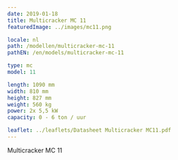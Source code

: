 ```yaml
---
date: 2019-01-18
title: Multicracker MC 11
featuredImage: ../images/mc11.png

locale: nl
path: /modellen/multicracker-mc-11
pathEN: /en/models/multicracker-mc-11

type: mc
model: 11

length: 1090 mm 
width: 810 mm
height: 827 mm
weight: 560 kg
power: 2x 5,5 kW
capacity: 0 - 6 ton / uur

leaflet: ../leaflets/Datasheet Multicracker MC11.pdf
---
```

Multicracker MC 11